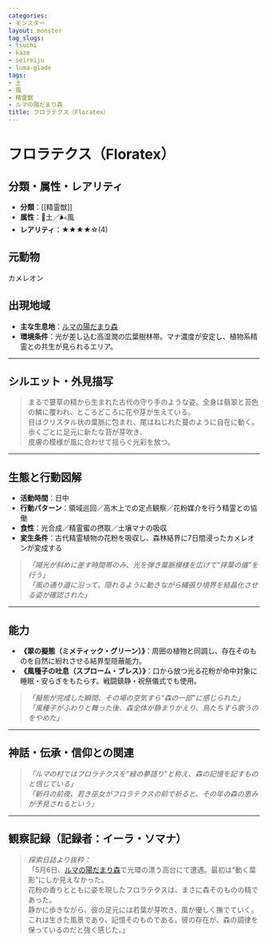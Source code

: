 ```yaml
---
categories:
- モンスター
layout: monster
tag_slugs:
- tsuchi
- kaze
- seireiju
- luma-glade
tags:
- 土
- 風
- 精霊獣
- ルマの陽だまり森
title: フロラテクス（Floratex）
---
```


# フロラテクス（Floratex）

## 分類・属性・レアリティ
* **分類**：[[精霊獣]]
* **属性**：🌱土／🌬風
* **レアリティ**：★★★★☆(4)

## 元動物
カメレオン

## 出現地域
* **主な生息地**：[ルマの陽だまり森](../place/luma_glade.md)
* **環境条件**：光が差し込む高湿潤の広葉樹林帯。マナ濃度が安定し、植物系精霊との共生が見られるエリア。

---

## シルエット・外見描写
> まるで蔓草の精から生まれた古代の守り手のような姿。全身は翡翠と苔色の鱗に覆われ、ところどころに花や芽が生えている。  
> 目はクリスタル状の葉脈に包まれ、尾はねじれた蔓のように自在に動く。歩くごとに足元に新たな苔が芽吹き、  
> 皮膚の模様が風に合わせて揺らぐ光彩を放つ。

---

## 生態と行動図解
* **活動時間**：日中
* **行動パターン**：領域巡回／高木上での定点観察／花粉媒介を行う精霊との協働
* **食性**：光合成／精霊蜜の摂取／土壌マナの吸収
* **変生条件**：古代精霊植物の花粉を吸収し、森林結界に7日間浸ったカメレオンが変成する

> *「陽光が斜めに差す時間帯のみ、光を弾き葉脈模様を広げて“拝葉の儀”を行う」*  
> *「風の通り道に沿って、隠れるように動きながら縄張り境界を結晶化させる姿が確認された」*

---

## 能力
* **《翠の擬態（ミメティック・グリーン）》**：周囲の植物と同調し、存在そのものを自然に紛れさせる結界型隠蔽能力。
* **《風種子の吐息（スプローム・ブレス）》**：口から放つ光る花粉が命中対象に睡眠・安らぎをもたらす。戦闘鎮静・祝祭儀式でも使用。

> *「擬態が完成した瞬間、その場の空気すら“森の一部”に感じられた」*  
> *「風種子がふわりと舞った後、森全体が静まりかえり、鳥たちすら歌うのをやめた」*

---

## 神話・伝承・信仰との関連
> *「ルマの村ではフロラテクスを“緑の夢語り”と称え、森の記憶を記すものと信じている」*  
> *「新月の前夜、若き巫女がフロラテクスの前で祈ると、その年の森の恵みが予見されるという」*

---

## 観察記録（記録者：イーラ・ソマナ）

> *探索日誌より抜粋：*  
> 「5月6日、[ルマの陽だまり森](../place/luma_glade.md)で光環の漂う高台にて遭遇。最初は“動く葉影”にしか見えなかった。  
> 花粉の香りとともに姿を現したフロラテクスは、まさに森そのものの精であった。  
> 静かに歩きながら、彼の足元には若葉が芽吹き、風が優しく撫でていく。  
> これは生きた風景であり、記憶そのものである。彼の存在が、森の調律を保っているのだと強く感じた。」